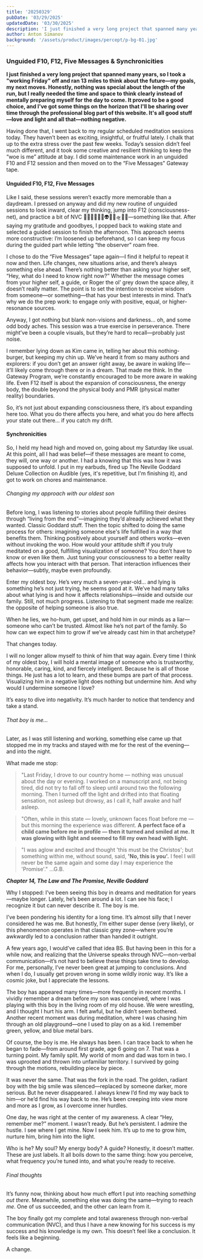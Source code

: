 ```yaml
---
title: '20250329'
pubDate: '03/29/2025'
updatedDate: '03/30/2025'
description: 'I just finished a very long project that spanned many years, so I took a "working Friday" off and ran 13 miles to think about the future—my goals, my next moves. Honestly, nothing was special about the length of the run, but I really needed the time and space to think clearly instead of mentally preparing myself for the day to come. It proved to be a good choice, and I have got some things on the horizon that I will be sharing over time through the professional blog part of this website. It is all good stuff—love and light and all that—nothing negative.'
author: Anton Simanov
background: '/assets/product/images/percept/p-bg-01.jpg'
---
```


### Unguided F10, F12, Five Messages & Synchronicities

**I just finished a very long project that spanned many years, so I took a "working Friday" off and ran 13 miles to think about the future—my goals, my next moves. Honestly, nothing was special about the length of the run, but I really needed the time and space to think clearly instead of mentally preparing myself for the day to come. It proved to be a good choice, and I've got some things on the horizon that I'll be sharing over time through the professional blog part of this website. It's all good stuff—love and light and all that—nothing negative.**

Having done that, I went back to my regular scheduled meditation sessions today. They haven’t been as exciting, insightful, or fruitful lately. I chalk that up to the extra stress over the past few weeks. Today’s session didn’t feel much different, and it took some creative and resilient thinking to keep the “woe is me” attitude at bay. I did some maintenance work in an unguided F10 and F12 session and then moved on to the “Five Messages” Gateway tape.

#### Unguided F10, F12, Five Messages

Like I said, these sessions weren’t exactly more memorable than a daydream. I pressed on anyway and did my new routine of unguided sessions to look inward, clear my thinking, jump into F12 (consciousness-net), and practice a bit of NVC 👋🏻😃🙃👋🏻👽👋🏻🛸👋🏻—something like that. After saying my gratitude and goodbyes, I popped back to waking state and selected a guided session to finish the afternoon. This approach seems more constructive: I’m loosened up beforehand, so I can keep my focus during the guided part while letting “the observer” roam free.

I chose to do the “Five Messages” tape again—I find it helpful to repeat it now and then. Life changes, new situations arise, and there’s always something else ahead. There’s nothing better than asking your higher self, “Hey, what do I need to know right now?” Whether the message comes from your higher self, a guide, or Roger the ol’ grey down the space alley, it doesn’t really matter. The point is to set the intention to receive wisdom from someone—or something—that has your best interests in mind. That’s why we do the prep work: to engage only with positive, equal, or higher-resonance sources.

Anyway, I got nothing but blank non-visions and darkness… oh, and some odd body aches. This session was a true exercise in perseverance. There might’ve been a couple visuals, but they’re hard to recall—probably just noise.

I remember lying down as Kim came in, telling her about this nothing-burger, but keeping my chin up. We’ve heard it from so many authors and explorers: if you don’t get an answer right away, be aware in waking life—it’ll likely come through there or in a dream. That made me think. In the Gateway Program, we’re constantly encouraged to be more aware in waking life. Even F12 itself is about the expansion of consciousness, the energy body, the double beyond the physical body and PMR (physical matter reality) boundaries.

So, it’s not just about expanding consciousness there, it’s about expanding here too. What you do there affects you here, and what you do here affects your state out there… if you catch my drift. 

#### Synchronicities

So, I held my head high and moved on, going about my Saturday like usual. At this point, all I had was belief—if these messages are meant to come, they will, one way or another. I had a knowing that this was how it was supposed to unfold. I put in my earbuds, fired up The Neville Goddard Deluxe Collection on Audible (yes, it's repetitive, but I'm finishing it), and got to work on chores and maintenance.

###### Changing my approach with our oldest son

Before long, I was listening to stories about people fulfilling their desires through “living from the end”—imagining they’d already achieved what they wanted. Classic Goddard stuff. Then the topic shifted to doing the same process for others: imagining someone else's life fulfilled in a way that benefits them. Thinking positively about yourself and others works—even without invoking the woo. How would your attitude shift if you truly meditated on a good, fulfilling visualization of someone? You don’t have to know or even like them. Just tuning your consciousness to a better reality affects how you interact with that person. That interaction influences their behavior—subtly, maybe even profoundly.

Enter my oldest boy. He’s very much a seven-year-old… and lying is something he’s not just trying, he seems good at it. We’ve had many talks about what lying is and how it affects relationships—inside and outside our family. Still, not much progress. Listening to that segment made me realize: the opposite of helping someone is also true.

When he lies, we ho-hum, get upset, and hold him in our minds as a liar—someone who can’t be trusted. Almost like he’s not part of the family. So how can we expect him to grow if we’ve already cast him in that archetype?

That changes today.

I will no longer allow myself to think of him that way again. Every time I think of my oldest boy, I will hold a mental image of someone who is trustworthy, honorable, caring, kind, and fiercely intelligent. Because he is all of those things. He just has a lot to learn, and these bumps are part of that process. Visualizing him in a negative light does nothing but undermine him. And why would I undermine someone I love?

It’s easy to dive into negativity. It’s much harder to notice that tendency and take a stand. 

###### That boy is me... 

Later, as I was still listening and working, something else came up that stopped me in my tracks and stayed with me for the rest of the evening—and into the night.

What made me stop: 

> "Last Friday, I drove to our country home — nothing was unusual about the day or evening. I worked on a manuscript and, not being tired, did not try to fall off to sleep until around two the following morning. Then I turned off the light and drifted into that floating sensation, not asleep but drowsy, as I call it, half awake and half asleep.

> "Often, while in this state — lovely, unknown faces float before me — but this morning the experience was different. **A perfect face of a child came before me in profile — then it turned and smiled at me. It was glowing with light and seemed to fill my own head with light.**

> "I was aglow and excited and thought 'this must be the Christos'; but something within me, without sound, said, **'No, this is you'.** I feel I will never be the same again and some day I may experience the 'Promise'." ...G.B.

***Chapter 14, The Law and The Promise, Neville Goddard***

Why I stopped: I’ve been seeing this boy in dreams and meditation for years—maybe longer. Lately, he’s been around a lot. I can see his face; I recognize it but can never describe it. The boy is me.

I’ve been pondering his identity for a long time. It’s almost silly that I never considered he was me. But honestly, I’m either super dense (very likely), or this phenomenon operates in that classic grey zone—where you’re awkwardly led to a conclusion rather than handed it outright.

A few years ago, I would’ve called that idea BS. But having been in this for a while now, and realizing that the Universe speaks through NVC—non-verbal communication—it’s not hard to believe these things take time to develop. For me, personally, I’ve never been great at jumping to conclusions. And when I do, I usually get proven wrong in some wildly ironic way. It’s like a cosmic joke, but I appreciate the lessons.

The boy has appeared many times—more frequently in recent months. I vividly remember a dream before my son was conceived, where I was playing with this boy in the living room of my old house. We were wrestling, and I thought I hurt his arm. I felt awful, but he didn’t seem bothered. Another recent moment was during meditation, where I was chasing him through an old playground—one I used to play on as a kid. I remember green, yellow, and blue metal bars.

Of course, the boy is me. He always has been. I can trace back to when he began to fade—from around first grade, age 6 going on 7. That was a turning point. My family split. My world of mom and dad was torn in two. I was uprooted and thrown into unfamiliar territory. I survived by going through the motions, rebuilding piece by piece.

It was never the same. That was the fork in the road. The golden, radiant boy with the big smile was silenced—replaced by someone darker, more serious. But he never disappeared. I always knew I’d find my way back to him—or he’d find his way back to me. He’s been creeping into view more and more as I grow, as I overcome inner hurdles.

One day, he was right at the center of my awareness. A clear “Hey, remember me?” moment. I wasn’t ready. But he’s persistent. I admire the hustle. I see where I get mine. Now I seek him. It’s up to me to grow him, nurture him, bring him into the light.

Who is he? My soul? My energy body? A guide? Honestly, it doesn’t matter. These are just labels. It all boils down to the same thing: how you perceive, what frequency you’re tuned into, and what you’re ready to receive. 

###### Final thoughts

It’s funny now, thinking about how much effort I put into reaching *something out there*. Meanwhile, something else was doing the same—trying to reach *me*. One of us succeeded, and the other can learn from it. 

The boy finally got my complete and total awareness through non-verbal communication (NVC), and thus I have a new knowing for his success is my success and his knowledge is my own. This doesn’t feel like a conclusion. It feels like a beginning.  

A change.